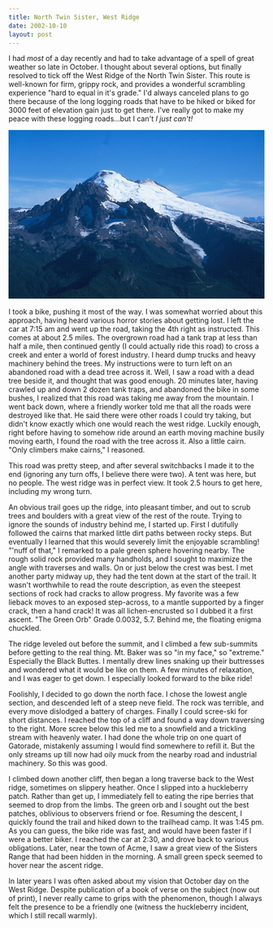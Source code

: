 ```yaml
---
title: North Twin Sister, West Ridge
date: 2002-10-10
layout: post
---
```


I had *most* of a day recently and had to take advantage of a
spell of great weather so late in October. I thought about several
options, but finally resolved to tick off the West Ridge of the North
Twin Sister.  This route is well-known for firm, grippy rock, and
provides a wonderful scrambling experience "hard to equal in it's
grade."  I'd always canceled plans to go there because of the long
logging roads that have to be hiked or biked for 3000 feet of
elevation gain just to get there.  I've really got to make my peace
with these logging roads...but I can't *I just can't!*

![Mt. Baker from the summit is a beautiful sight, huh?](images/bakertwin.jpg)


I took a bike, pushing it most of the way. I was somewhat worried
about this approach, having heard various horror stories about getting
lost. I left the car at 7:15 am and went up the road, taking the 4th
right as instructed. This comes at about 2.5 miles. The overgrown road
had a tank trap at less than half a mile, then continued gently (I
could actually ride this road) to cross a creek and enter a world of
forest industry. I heard dump trucks and heavy machinery behind the
trees. My instructions were to turn left on an abandoned road with a
dead tree across it. Well, I saw a road with a dead tree beside it,
and thought that was good enough. 20 minutes later, having crawled up
and down 2 dozen tank traps, and abandoned the bike in some bushes, I
realized that this road was taking me away from the mountain. I went
back down, where a friendly worker told me that all the roads were
destroyed like that. He said there were other roads I could try
taking, but didn't know exactly which one would reach the west
ridge. Luckily enough, right before having to somehow ride around an
earth moving machine busily moving earth, I found the road with the
tree across it. Also a little cairn. "Only climbers make cairns," I
reasoned.


This road was pretty steep, and after several switchbacks I made it
to the end (ignoring any turn offs, I believe there were two). A
tent was here, but no people. The west ridge was in perfect view.
It took 2.5 hours to get here, including my wrong turn.


An obvious trail goes up the ridge, into pleasant timber, and out to scrub
trees and boulders with a great view of the rest of the route. Trying
to ignore the sounds of industry behind me, I started up. First I dutifully
followed the cairns that marked little dirt paths between rocky steps.
But eventually I learned that this would severely limit the enjoyable
scrambling! "'nuff of that," I remarked to a pale green
sphere hovering nearby. The rough solid rock provided many handholds, and I
sought to maximize the angle with traverses and walls. On or just below
the crest was best. I met another party midway up, they had the tent
down at the start of the trail. It wasn't worthwhile to read the route
description, as even the steepest sections of rock had cracks
to allow progress. My favorite was a few lieback moves to an exposed
step-across, to a mantle supported by a finger crack, then a hand
crack! It was all lichen-encrusted so I dubbed it a first ascent.
"The Green Orb" Grade 0.0032, 5.7. Behind me, the floating enigma
chuckled. 


The ridge leveled out before the summit, and I climbed a few sub-summits
before getting to the real thing. Mt. Baker was so "in my face," so
"extreme." Especially the Black Buttes. I mentally drew lines snaking 
up their buttresses and wondered what it would be like on them. A few
minutes of relaxation, and I was eager to get down. I especially looked
forward to the bike ride! 


Foolishly, I decided to go down the north face. I chose the lowest angle
section, and descended left of a steep neve field. The rock was terrible,
and every move dislodged a battery of charges. Finally I could scree-ski
for short distances. I reached the top of a cliff and found a way down
traversing to the right. More scree below this led me to a snowfield
and a trickling stream with heavenly water. I had done the whole trip
on one quart of Gatorade, mistakenly assuming I would find somewhere to
refill it. But the only streams up till now had oily muck from the
nearby road and industrial machinery. So this was good.


I climbed down another cliff, then began a long traverse back to the
West ridge, sometimes on slippery heather. Once I slipped into a
huckleberry patch. Rather than get up, I immediately fell to eating
the ripe berries that seemed to drop from the limbs. The green orb and
I sought out the best patches, oblivious to observers friend or foe.
Resuming the descent, I quickly found the trail and hiked down
to the trailhead camp. It was 1:45 pm. As you can guess, the bike ride
was fast, and would have been faster if I were a better biker.
I reached the car at 2:30, and drove back to various obligations.
Later, near the town of Acme, I saw a great view of the Sisters Range
that had been hidden in the morning. A small green speck seemed to
hover near the ascent ridge.


In later years I was often asked about my vision that October day
on the West Ridge. Despite publication of a book of verse on the subject
(now out of print), I never really came to grips with the phenomenon,
though I always felt the presence to be a friendly one (witness the
huckleberry incident, which I still recall warmly).

